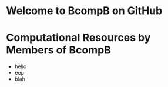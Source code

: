 # Welcome to BcompB on GitHub

# Computational Resources by Members of BcompB

* hello
* eep
* blah
